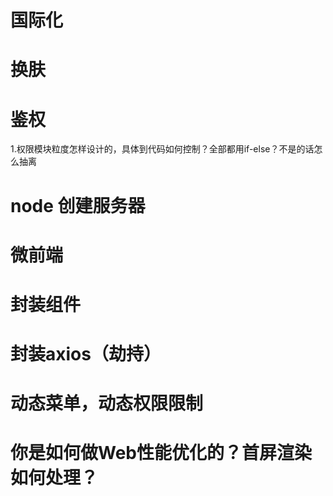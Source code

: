 # 国际化

# 换肤

# 鉴权
1.权限模块粒度怎样设计的，具体到代码如何控制？全部都用if-else？不是的话怎么抽离

# node 创建服务器

# 微前端

# 封装组件

# 封装axios（劫持）

# 动态菜单，动态权限限制

# 你是如何做Web性能优化的？首屏渲染如何处理？

